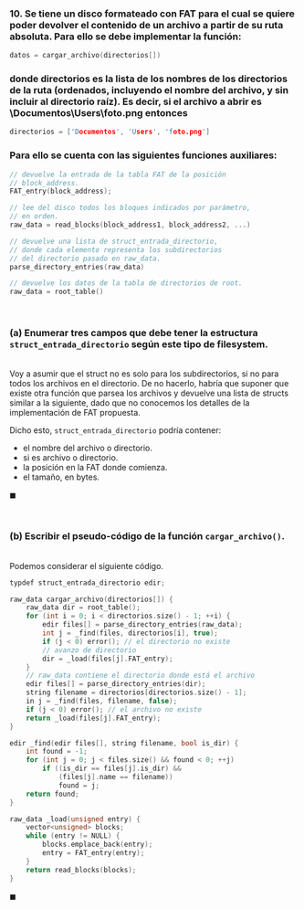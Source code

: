 ### 10. Se tiene un disco formateado con FAT para el cual se quiere poder devolver el contenido de un archivo a partir de su ruta absoluta. Para ello se debe implementar la función: 

```C
datos = cargar_archivo(directorios[])
```

### donde directorios es la lista de los nombres de los directorios de la ruta (ordenados, incluyendo el nombre del archivo, y sin incluir al directorio raíz). Es decir, si el archivo a abrir es \Documentos\Users\foto.png entonces 

```C
directorios = ['Documentos', 'Users', 'foto.png']
``` 

### Para ello se cuenta con las siguientes funciones auxiliares: 

```C
// devuelve la entrada de la tabla FAT de la posición 
// block_address.
FAT_entry(block_address);

// lee del disco todos los bloques indicados por parámetro, 
// en orden.
raw_data = read_blocks(block_address1, block_address2, ...)

// devuelve una lista de struct_entrada_directorio, 
// donde cada elemento representa los subdirectorios 
// del directorio pasado en raw_data.
parse_directory_entries(raw_data) 

// devuelve los datos de la tabla de directorios de root.
raw_data = root_table()
```

<br>

### (a) Enumerar tres campos que debe tener la estructura `struct_entrada_directorio` según este tipo de filesystem.

\
Voy a asumir que el struct no es solo para los subdirectorios, si no para todos los archivos en el directorio. De no hacerlo, habría que suponer que existe otra función que parsea los archivos y devuelve una lista de structs similar a la siguiente, dado que no conocemos los detalles de la implementación de FAT propuesta. 

Dicho esto, `struct_entrada_directorio` podría contener:

- el nombre del archivo o directorio.
- si es archivo o directorio.
- la posición en la FAT donde comienza.
- el tamaño, en bytes.

$\blacksquare$


<br>

### (b) Escribir el pseudo-código de la función `cargar_archivo()`.

\
Podemos considerar el siguiente código.

```C
typdef struct_entrada_directorio edir;

raw_data cargar_archivo(directorios[]) {
    raw_data dir = root_table();
    for (int i = 0; i < directorios.size() - 1; ++i) {
        edir files[] = parse_directory_entries(raw_data);
        int j = _find(files, directorios[i], true);
        if (j < 0) error(); // el directorio no existe
        // avanzo de directorio
        dir = _load(files[j].FAT_entry);
    }
    // raw_data contiene el directorio donde está el archivo
    edir files[] = parse_directory_entries(dir);
    string filename = directorios[directorios.size() - 1];
    in j = _find(files, filename, false);
    if (j < 0) error(); // el archivo no existe
    return _load(files[j].FAT_entry);
}

edir _find(edir files[], string filename, bool is_dir) {
    int found = -1;
    for (int j = 0; j < files.size() && found < 0; ++j)
        if ((is_dir == files[j].is_dir) && 
            (files[j].name == filename))
            found = j;
    return found;
}

raw_data _load(unsigned entry) {
    vector<unsigned> blocks;
    while (entry != NULL) {
        blocks.emplace_back(entry);
        entry = FAT_entry(entry);
    }
    return read_blocks(blocks);
}
```
$\blacksquare$
